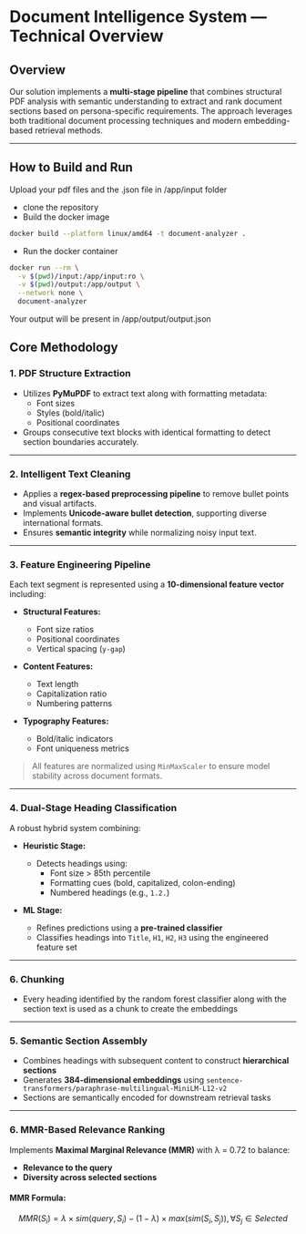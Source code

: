 # Document Intelligence System — Technical Overview

## Overview

Our solution implements a **multi-stage pipeline** that combines structural PDF analysis with semantic understanding to extract and rank document sections based on persona-specific requirements. The approach leverages both traditional document processing techniques and modern embedding-based retrieval methods.

---
## How to Build and Run
Upload your pdf files and the .json file in /app/input folder
- clone the repository
- Build the docker image
```bash
docker build --platform linux/amd64 -t document-analyzer .
```
- Run the docker container
```bash
docker run --rm \
  -v $(pwd)/input:/app/input:ro \
  -v $(pwd)/output:/app/output \
  --network none \
  document-analyzer
```

Your output will be present in /app/output/output.json
## Core Methodology

### 1. PDF Structure Extraction

- Utilizes **PyMuPDF** to extract text along with formatting metadata:
  - Font sizes
  - Styles (bold/italic)
  - Positional coordinates
- Groups consecutive text blocks with identical formatting to detect section boundaries accurately.

---

### 2. Intelligent Text Cleaning

- Applies a **regex-based preprocessing pipeline** to remove bullet points and visual artifacts.
- Implements **Unicode-aware bullet detection**, supporting diverse international formats.
- Ensures **semantic integrity** while normalizing noisy input text.

---

### 3. Feature Engineering Pipeline

Each text segment is represented using a **10-dimensional feature vector** including:

- **Structural Features:**
  - Font size ratios
  - Positional coordinates
  - Vertical spacing (`y-gap`)
  
- **Content Features:**
  - Text length
  - Capitalization ratio
  - Numbering patterns
  
- **Typography Features:**
  - Bold/italic indicators
  - Font uniqueness metrics

> All features are normalized using `MinMaxScaler` to ensure model stability across document formats.

---

### 4. Dual-Stage Heading Classification

A robust hybrid system combining:

- **Heuristic Stage:**
  - Detects headings using:
    - Font size > 85th percentile
    - Formatting cues (bold, capitalized, colon-ending)
    - Numbered headings (e.g., `1.2.`)

- **ML Stage:**
  - Refines predictions using a **pre-trained classifier**
  - Classifies headings into `Title`, `H1`, `H2`, `H3` using the engineered feature set

---
### 6. Chunking

- Every heading identified by the random forest classifier along with the section text is used as a chunk to create the embeddings

---

### 5. Semantic Section Assembly

- Combines headings with subsequent content to construct **hierarchical sections**
- Generates **384-dimensional embeddings** using `sentence-transformers/paraphrase-multilingual-MiniLM-L12-v2`
- Sections are semantically encoded for downstream retrieval tasks

---

### 6. MMR-Based Relevance Ranking

Implements **Maximal Marginal Relevance (MMR)** with λ = 0.72 to balance:

- **Relevance to the query**
- **Diversity across selected sections**

#### MMR Formula:

```math
MMR(S_i) = λ × sim(query, S_i) - (1 - λ) × max(sim(S_i, S_j)), ∀ S_j ∈ Selected